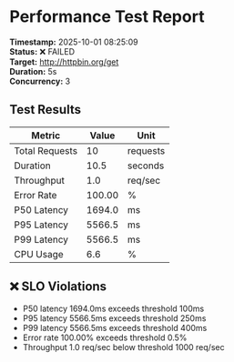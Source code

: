 # Performance Test Report

**Timestamp:** 2025-10-01 08:25:09  
**Status:** ❌ FAILED  
**Target:** http://httpbin.org/get  
**Duration:** 5s  
**Concurrency:** 3  

## Test Results

| Metric | Value | Unit |
|--------|-------|------|
| Total Requests | 10 | requests |
| Duration | 10.5 | seconds |
| Throughput | 1.0 | req/sec |
| Error Rate | 100.00 | % |
| P50 Latency | 1694.0 | ms |
| P95 Latency | 5566.5 | ms |
| P99 Latency | 5566.5 | ms |
| CPU Usage | 6.6 | % |

## ❌ SLO Violations

- P50 latency 1694.0ms exceeds threshold 100ms
- P95 latency 5566.5ms exceeds threshold 250ms
- P99 latency 5566.5ms exceeds threshold 400ms
- Error rate 100.00% exceeds threshold 0.5%
- Throughput 1.0 req/sec below threshold 1000 req/sec
